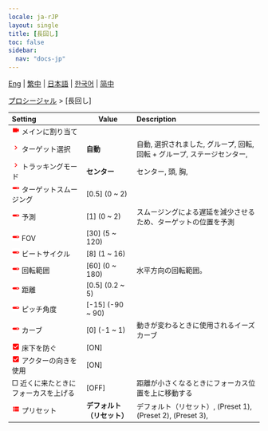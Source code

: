```yaml
---
locale: ja-rJP
layout: single
title: [長回し]
toc: false
sidebar:
  nav: "docs-jp"
---
```

[Eng](/dancexr/menu/2025.4/motion/long_take) | [繁中](/tw/dancexr/menu/2025.4/motion/long_take) | [日本語](/jp/dancexr/menu/2025.4/motion/long_take) | [한국어](/kr/dancexr/menu/2025.4/motion/long_take) | [简中](/zh/dancexr/menu/2025.4/motion/long_take)

[プロシージャル](../menu#プロシージャル) > [長回し]



| Setting | Value | Description |
| :--- | --- | :--- |
| <img src="/images/icon/ic_videocam.png" alt="videocam icon"/> メインに割り当て|| 
| <img src="/images/icon/ic_chevron.png" alt="chevron icon"/> ターゲット選択| **自動** | 自動, 選択されました, グループ, 回転, 回転 + グループ, ステージセンター,  |
| <img src="/images/icon/ic_chevron.png" alt="chevron icon"/> トラッキングモード| **センター** | センター, 頭, 胸,  |
| <img src="/images/icon/ic_slider.png" alt="slider icon"/> ターゲットスムージング| [0.5] (0 ~ 2) | 
| <img src="/images/icon/ic_slider.png" alt="slider icon"/> 予測| [1] (0 ~ 2) | スムージングによる遅延を減少させるため、ターゲットの位置を予測
| <img src="/images/icon/ic_slider.png" alt="slider icon"/> FOV| [30] (5 ~ 120) | 
| <img src="/images/icon/ic_slider.png" alt="slider icon"/> ビートサイクル| [8] (1 ~ 16) | 
| <img src="/images/icon/ic_slider.png" alt="slider icon"/> 回転範囲| [60] (0 ~ 180) | 水平方向の回転範囲。
| <img src="/images/icon/ic_slider.png" alt="slider icon"/> 距離| [0.5] (0.2 ~ 5) | 
| <img src="/images/icon/ic_slider.png" alt="slider icon"/> ピッチ角度| [-15] (-90 ~ 90) | 
| <img src="/images/icon/ic_slider.png" alt="slider icon"/> カーブ| [0] (-1 ~ 1) | 動きが変わるときに使用されるイーズカーブ
| <img src="/images/icon/ic_check_on.png" alt="check on icon"/> 床下を防ぐ| [ON] | 
| <img src="/images/icon/ic_check_on.png" alt="check on icon"/> アクターの向きを使用| [ON] | 
|  □ 近くに来たときにフォーカスを上げる| [OFF] | 距離が小さくなるときにフォーカス位置を上に移動する
| <img src="/images/icon/ic_list.png" alt="list icon"/> プリセット| **デフォルト（リセット）** | デフォルト（リセット）, (Preset 1), (Preset 2), (Preset 3),  |
